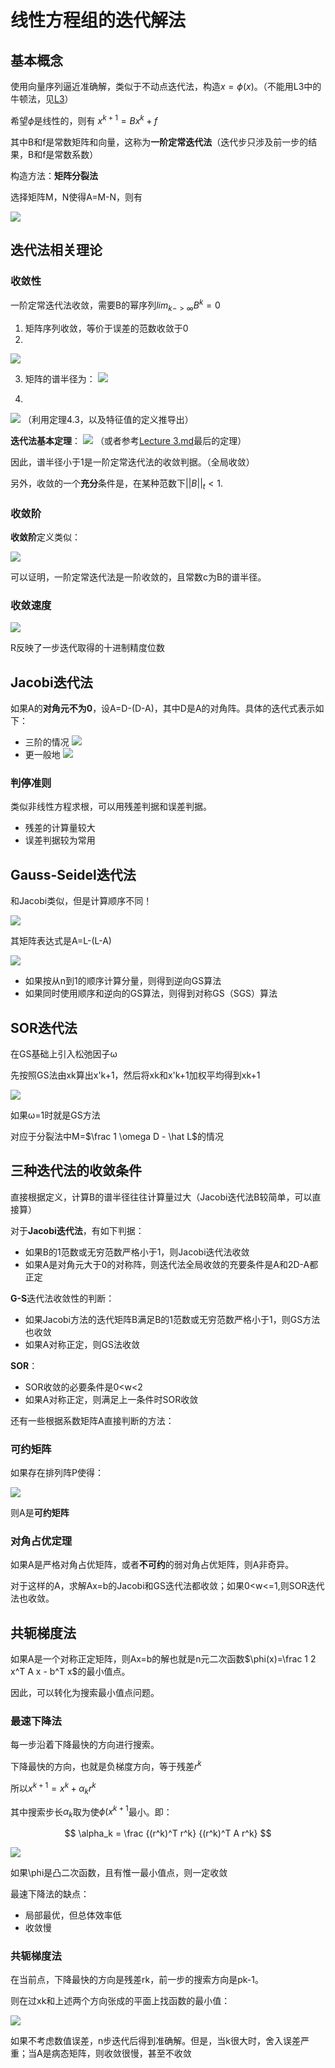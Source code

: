 # 线性方程组的迭代解法

## 基本概念

使用向量序列逼近准确解，类似于不动点迭代法，构造$x=\phi(x)$。（不能用L3中的牛顿法，见[L3](Lecture%203.md)）

希望$\phi$是线性的，则有 $x^{k+1}=Bx^k+f$

其中B和f是常数矩阵和向量，这称为**一阶定常迭代法**（迭代步只涉及前一步的结果，B和f是常数系数）

构造方法：**矩阵分裂法**

选择矩阵M，N使得A=M-N，则有

![](_v_images/20200325111436599_242604954.png)


## 迭代法相关理论

### 收敛性

一阶定常迭代法收敛，需要B的幂序列$lim_{k->\infty}B^k=0$

1. 矩阵序列收敛，等价于误差的范数收敛于0
2. 
![](_v_images/20200325114339287_1181886458.png)

3. 矩阵的谱半径为：
![](_v_images/20200325114310180_1848414834.png)

4. 
![](_v_images/20200325114706844_790647916.png)
（利用定理4.3，以及特征值的定义推导出）

**迭代法基本定理**：
![](_v_images/20200325114838176_286178752.png)
（或者参考[Lecture 3.md](Lecture%203.md)最后的定理）

因此，谱半径小于1是一阶定常迭代法的收敛判据。（全局收敛）

另外，收敛的一个**充分**条件是，在某种范数下$||B||_t<1$.

### 收敛阶

**收敛阶**定义类似：

![](_v_images/20200325115552417_1519720288.png)

可以证明，一阶定常迭代法是一阶收敛的，且常数c为B的谱半径。

### 收敛速度

![](_v_images/20200325115650639_376640528.png)

R反映了一步迭代取得的十进制精度位数

## Jacobi迭代法

如果A的**对角元不为0**，设A=D-(D-A)，其中D是A的对角阵。具体的迭代式表示如下：

- 三阶的情况
![](_v_images/20200325111736955_886831905.png)
- 更一般地
![](_v_images/20200325111847012_323866957.png)

### 判停准则

类似非线性方程求根，可以用残差判据和误差判据。

- 残差的计算量较大
- 误差判据较为常用

## Gauss-Seidel迭代法

和Jacobi类似，但是计算顺序不同！

![](_v_images/20200325115816817_218371586.png)

其矩阵表达式是A=L-(L-A)

![](_v_images/20200325120118363_1165088330.png)

- 如果按从n到1的顺序计算分量，则得到逆向GS算法
- 如果同时使用顺序和逆向的GS算法，则得到对称GS（SGS）算法

## SOR迭代法

在GS基础上引入松弛因子ω

先按照GS法由xk算出x'k+1，然后将xk和x'k+1加权平均得到xk+1

![](_v_images/20200325120649137_1677029794.png)

如果ω=1时就是GS方法

对应于分裂法中M=$\frac 1 \omega D - \hat L$的情况

## 三种迭代法的收敛条件

直接根据定义，计算B的谱半径往往计算量过大（Jacobi迭代法B较简单，可以直接算）

对于**Jacobi迭代法**，有如下判据：
- 如果B的1范数或无穷范数严格小于1，则Jacobi迭代法收敛
- 如果A是对角元大于0的对称阵，则迭代法全局收敛的充要条件是A和2D-A都正定

**G-S**迭代法收敛性的判断：
- 如果Jacobi方法的迭代矩阵B满足B的1范数或无穷范数严格小于1，则GS方法也收敛
- 如果A对称正定，则GS法收敛

**SOR**：
- SOR收敛的必要条件是0<w<2
- 如果A对称正定，则满足上一条件时SOR收敛

还有一些根据系数矩阵A直接判断的方法：

### 可约矩阵

如果存在排列阵P使得：

![](_v_images/20200401104216422_89779276.png)

则A是**可约矩阵**

### 对角占优定理

如果A是严格对角占优矩阵，或者**不可约**的弱对角占优矩阵，则A非奇异。

对于这样的A，求解Ax=b的Jacobi和GS迭代法都收敛；如果0<w<=1,则SOR迭代法也收敛。

## 共轭梯度法

如果A是一个对称正定矩阵，则Ax=b的解也就是n元二次函数$\phi(x)=\frac 1 2 x^T A x - b^T x$的最小值点。

因此，可以转化为搜索最小值点问题。

### 最速下降法

每一步沿着下降最快的方向进行搜索。

下降最快的方向，也就是负梯度方向，等于残差$r^k$

所以$x^{k+1} = x^k + \alpha_k r^k$

其中搜索步长$\alpha_k$取为使$\phi(x^{k+1}$最小。即：

$$
\alpha_k = \frac {(r^k)^T r^k} {(r^k)^T A r^k}
$$

![](_v_images/20200401111805129_113432150.png)

如果\phi是凸二次函数，且有惟一最小值点，则一定收敛

最速下降法的缺点：
- 局部最优，但总体效率低
- 收敛慢

### 共轭梯度法

在当前点，下降最快的方向是残差rk，前一步的搜索方向是pk-1。

则在过xk和上述两个方向张成的平面上找函数的最小值：

![](_v_images/20200401112426589_1129815889.png)

如果不考虑数值误差，n步迭代后得到准确解。但是，当k很大时，舍入误差严重；当A是病态矩阵，则收敛很慢，甚至不收敛
